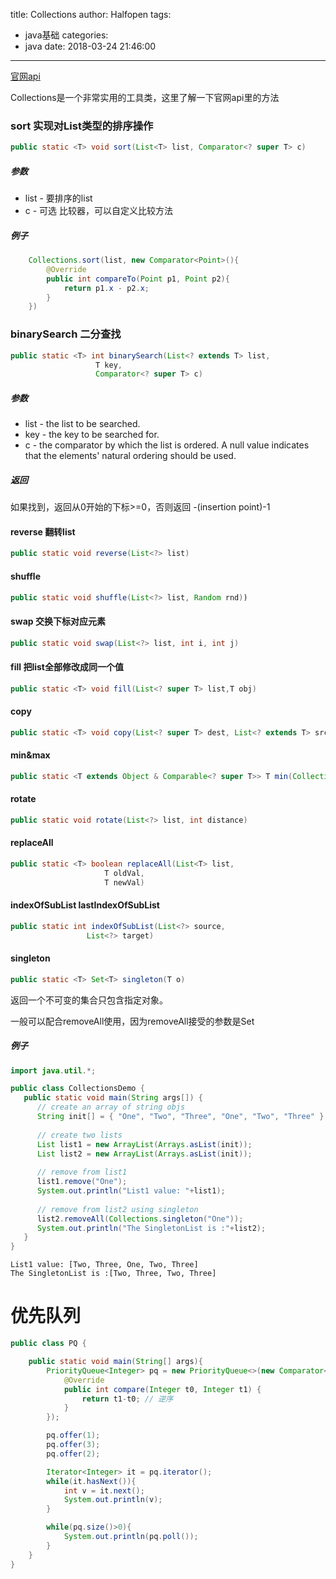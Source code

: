 title: Collections
author: Halfopen
tags:
  - java基础
categories:
  - java
date: 2018-03-24 21:46:00
---
[官网api](https://docs.oracle.com/javase/7/docs/api/java/util/Collections.html)

Collections是一个非常实用的工具类，这里了解一下官网api里的方法 

### sort 实现对List类型的排序操作
```java
public static <T> void sort(List<T> list, Comparator<? super T> c)
```


##### 参数
- list - 要排序的list
- c - 可选 比较器，可以自定义比较方法

##### 例子
```java
	Collections.sort(list, new Comparator<Point>(){
    	@Override
        public int compareTo(Point p1, Point p2){
        	return p1.x - p2.x;
        }
    })
```

### binarySearch 二分查找
```java
public static <T> int binarySearch(List<? extends T> list,
                   T key,
                   Comparator<? super T> c)
```
##### 参数
- list - the list to be searched.
- key - the key to be searched for.
- c - the comparator by which the list is ordered. A null value indicates that the elements' natural ordering should be used.

##### 返回
如果找到，返回从0开始的下标>=0，否则返回 -(insertion point)-1

#### reverse 翻转list
```java
public static void reverse(List<?> list)
```


#### shuffle
```java
public static void shuffle(List<?> list, Random rnd))
```
#### swap 交换下标对应元素
```java
public static void swap(List<?> list, int i, int j)
```

#### fill 把list全部修改成同一个值
```java
public static <T> void fill(List<? super T> list,T obj)
```

#### copy 
```java
public static <T> void copy(List<? super T> dest, List<? extends T> src)
```
#### min&max
```java
public static <T extends Object & Comparable<? super T>> T min(Collection<? extends T> coll)
```

#### rotate
```java
public static void rotate(List<?> list, int distance)
```

#### replaceAll
```java
public static <T> boolean replaceAll(List<T> list,
                     T oldVal,
                     T newVal)
```

#### indexOfSubList lastIndexOfSubList
```java
public static int indexOfSubList(List<?> source,
                 List<?> target)
```
                 
#### singleton
```java
public static <T> Set<T> singleton(T o)
```
返回一个不可变的集合只包含指定对象。

一般可以配合removeAll使用，因为removeAll接受的参数是Set
##### 例子
```java
import java.util.*;

public class CollectionsDemo {
   public static void main(String args[]) {
      // create an array of string objs
      String init[] = { "One", "Two", "Three", "One", "Two", "Three" };
      
      // create two lists
      List list1 = new ArrayList(Arrays.asList(init));
      List list2 = new ArrayList(Arrays.asList(init));
      
      // remove from list1
      list1.remove("One");
      System.out.println("List1 value: "+list1);
      
      // remove from list2 using singleton
      list2.removeAll(Collections.singleton("One"));		   
      System.out.println("The SingletonList is :"+list2);
   }
}
```

    List1 value: [Two, Three, One, Two, Three]
    The SingletonList is :[Two, Three, Two, Three]
    
# 优先队列
```java
public class PQ {

    public static void main(String[] args){
        PriorityQueue<Integer> pq = new PriorityQueue<>(new Comparator<Integer>() {
            @Override
            public int compare(Integer t0, Integer t1) {
                return t1-t0; // 逆序
            }
        });

        pq.offer(1);
        pq.offer(3);
        pq.offer(2);

        Iterator<Integer> it = pq.iterator();
        while(it.hasNext()){
            int v = it.next();
            System.out.println(v);
        }

        while(pq.size()>0){
            System.out.println(pq.poll());
        }
    }
}
        
```



